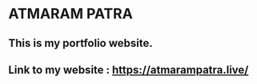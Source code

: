 # ATMARAM PATRA

## This is my portfolio website.
## 
## Link to my website : https://atmarampatra.live/
